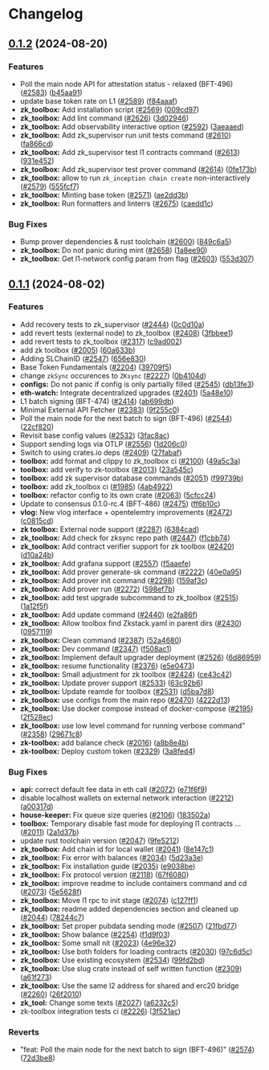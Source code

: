 # Changelog

## [0.1.2](https://github.com/matter-labs/zksync-era/compare/zk_toolbox-v0.1.1...zk_toolbox-v0.1.2) (2024-08-20)

### Features

- Poll the main node API for attestation status - relaxed (BFT-496)
  ([#2583](https://github.com/matter-labs/zksync-era/issues/2583))
  ([b45aa91](https://github.com/matter-labs/zksync-era/commit/b45aa9168dd66d07ca61c8bb4c01f73dda822040))
- update base token rate on L1 ([#2589](https://github.com/matter-labs/zksync-era/issues/2589))
  ([f84aaaf](https://github.com/matter-labs/zksync-era/commit/f84aaaf723c876ba8397f74577b8c5a207700f7b))
- **zk_toolbox:** Add installation script ([#2569](https://github.com/matter-labs/zksync-era/issues/2569))
  ([009cd97](https://github.com/matter-labs/zksync-era/commit/009cd9771821a7ae356356f97813d74fab8512b5))
- **zk_toolbox:** Add lint command ([#2626](https://github.com/matter-labs/zksync-era/issues/2626))
  ([3d02946](https://github.com/matter-labs/zksync-era/commit/3d0294695343e11b62fdc7375e6c3bc3a72ffcd9))
- **zk_toolbox:** Add observability interactive option ([#2592](https://github.com/matter-labs/zksync-era/issues/2592))
  ([3aeaaed](https://github.com/matter-labs/zksync-era/commit/3aeaaedcf9b41b3a033acfa0ec08e3bf966ab4a9))
- **zk_toolbox:** Add zk_supervisor run unit tests command
  ([#2610](https://github.com/matter-labs/zksync-era/issues/2610))
  ([fa866cd](https://github.com/matter-labs/zksync-era/commit/fa866cd5c7b1b189901b4f7ce6f91886e7aec7e4))
- **zk_toolbox:** Add zk_supervisor test l1 contracts command
  ([#2613](https://github.com/matter-labs/zksync-era/issues/2613))
  ([931e452](https://github.com/matter-labs/zksync-era/commit/931e4529d964d01268cb5965877f3d81d32c921e))
- **zk_toolbox:** Add zk_supervisor test prover command ([#2614](https://github.com/matter-labs/zksync-era/issues/2614))
  ([0fe173b](https://github.com/matter-labs/zksync-era/commit/0fe173bd8b337637f457542e0d675cf42b6ecc65))
- **zk_toolbox:** allow to run `zk_inception chain create` non-interactively
  ([#2579](https://github.com/matter-labs/zksync-era/issues/2579))
  ([555fcf7](https://github.com/matter-labs/zksync-era/commit/555fcf79bc950f79e218697be9f1a316e4723322))
- **zk_toolbox:** Minting base token ([#2571](https://github.com/matter-labs/zksync-era/issues/2571))
  ([ae2dd3b](https://github.com/matter-labs/zksync-era/commit/ae2dd3bbccdffc25b040313b2c7983a936f36aac))
- **zk_toolbox:** Run formatters and linterrs ([#2675](https://github.com/matter-labs/zksync-era/issues/2675))
  ([caedd1c](https://github.com/matter-labs/zksync-era/commit/caedd1c86eedd94f8628bd2ba1cf875cad9a53d1))

### Bug Fixes

- Bump prover dependencies & rust toolchain ([#2600](https://github.com/matter-labs/zksync-era/issues/2600))
  ([849c6a5](https://github.com/matter-labs/zksync-era/commit/849c6a5dcd095e8fead0630a2a403f282c26a2aa))
- **zk_toolbox:** Do not panic during mint ([#2658](https://github.com/matter-labs/zksync-era/issues/2658))
  ([1a8ee90](https://github.com/matter-labs/zksync-era/commit/1a8ee90d9d6578492806bd0a337ef203db32f6c9))
- **zk_toolbox:** Get l1-network config param from flag ([#2603](https://github.com/matter-labs/zksync-era/issues/2603))
  ([553d307](https://github.com/matter-labs/zksync-era/commit/553d307217282b18c2c3d7cc6f340f529bb4ade2))

## [0.1.1](https://github.com/matter-labs/zksync-era/compare/zk_toolbox-v0.1.0...zk_toolbox-v0.1.1) (2024-08-02)

### Features

- Add recovery tests to zk_supervisor ([#2444](https://github.com/matter-labs/zksync-era/issues/2444))
  ([0c0d10a](https://github.com/matter-labs/zksync-era/commit/0c0d10af703d3f8958c49d0ed46d6cda64945fa1))
- add revert tests (external node) to zk_toolbox ([#2408](https://github.com/matter-labs/zksync-era/issues/2408))
  ([3fbbee1](https://github.com/matter-labs/zksync-era/commit/3fbbee10be99e8c5a696bfd50d81230141bccbf4))
- add revert tests to zk_toolbox ([#2317](https://github.com/matter-labs/zksync-era/issues/2317))
  ([c9ad002](https://github.com/matter-labs/zksync-era/commit/c9ad002d17ed91d1e5f225e19698c12cb3adc665))
- add zk toolbox ([#2005](https://github.com/matter-labs/zksync-era/issues/2005))
  ([60a633b](https://github.com/matter-labs/zksync-era/commit/60a633b23eaf25658d86f090e7954843d4daca42))
- Adding SLChainID ([#2547](https://github.com/matter-labs/zksync-era/issues/2547))
  ([656e830](https://github.com/matter-labs/zksync-era/commit/656e830e4fd60b5ace87dfc1604a102f06ae59e1))
- Base Token Fundamentals ([#2204](https://github.com/matter-labs/zksync-era/issues/2204))
  ([39709f5](https://github.com/matter-labs/zksync-era/commit/39709f58071ac77bfd447145e1c3342b7da70560))
- change `zkSync` occurences to `ZKsync` ([#2227](https://github.com/matter-labs/zksync-era/issues/2227))
  ([0b4104d](https://github.com/matter-labs/zksync-era/commit/0b4104dbb996ec6333619ea05f3a99e6d4f3b8fa))
- **configs:** Do not panic if config is only partially filled
  ([#2545](https://github.com/matter-labs/zksync-era/issues/2545))
  ([db13fe3](https://github.com/matter-labs/zksync-era/commit/db13fe3550598c69f59cd66b4bb9618ebea041ca))
- **eth-watch:** Integrate decentralized upgrades ([#2401](https://github.com/matter-labs/zksync-era/issues/2401))
  ([5a48e10](https://github.com/matter-labs/zksync-era/commit/5a48e1026260024c6ae2b4d1100ee9b798a83e8d))
- L1 batch signing (BFT-474) ([#2414](https://github.com/matter-labs/zksync-era/issues/2414))
  ([ab699db](https://github.com/matter-labs/zksync-era/commit/ab699dbe8cffa8bd291d6054579061b47fd4aa0e))
- Minimal External API Fetcher ([#2383](https://github.com/matter-labs/zksync-era/issues/2383))
  ([9f255c0](https://github.com/matter-labs/zksync-era/commit/9f255c073cfdab60832fcf9a6d3a4a9258641ef3))
- Poll the main node for the next batch to sign (BFT-496)
  ([#2544](https://github.com/matter-labs/zksync-era/issues/2544))
  ([22cf820](https://github.com/matter-labs/zksync-era/commit/22cf820abbd14b852dffe60f6b564713fe4c8919))
- Revisit base config values ([#2532](https://github.com/matter-labs/zksync-era/issues/2532))
  ([3fac8ac](https://github.com/matter-labs/zksync-era/commit/3fac8ac62cc9ac14845f32240af9241386f4034d))
- Support sending logs via OTLP ([#2556](https://github.com/matter-labs/zksync-era/issues/2556))
  ([1d206c0](https://github.com/matter-labs/zksync-era/commit/1d206c0af8f28eb00eb1498d6f2cdbb45ffef72a))
- Switch to using crates.io deps ([#2409](https://github.com/matter-labs/zksync-era/issues/2409))
  ([27fabaf](https://github.com/matter-labs/zksync-era/commit/27fabafbec66bf4cb65c4fa9e3fab4c3c981d0f2))
- **toolbox:** add format and clippy to zk_toolbox ci ([#2100](https://github.com/matter-labs/zksync-era/issues/2100))
  ([49a5c3a](https://github.com/matter-labs/zksync-era/commit/49a5c3abb8b8eb3de0146286f9b3fffe26f545ae))
- **toolbox:** add verify to zk-toolbox ([#2013](https://github.com/matter-labs/zksync-era/issues/2013))
  ([23a545c](https://github.com/matter-labs/zksync-era/commit/23a545c51b537af28c084c0f87ce2ebff5a3bbb8))
- **toolbox:** add zk supervisor database commands ([#2051](https://github.com/matter-labs/zksync-era/issues/2051))
  ([f99739b](https://github.com/matter-labs/zksync-era/commit/f99739b225286ed8fae648e9a40c5311efe17648))
- **toolbox:** add zk_toolbox ci ([#1985](https://github.com/matter-labs/zksync-era/issues/1985))
  ([4ab4922](https://github.com/matter-labs/zksync-era/commit/4ab492201a1654a254c0b14a382a2cb67e3cb9e5))
- **toolbox:** refactor config to its own crate ([#2063](https://github.com/matter-labs/zksync-era/issues/2063))
  ([5cfcc24](https://github.com/matter-labs/zksync-era/commit/5cfcc24e92329ba8452d9cec0eb173a54b1dec2f))
- Update to consensus 0.1.0-rc.4 (BFT-486) ([#2475](https://github.com/matter-labs/zksync-era/issues/2475))
  ([ff6b10c](https://github.com/matter-labs/zksync-era/commit/ff6b10c4a994cf70297a034202bcb55152748cba))
- **vlog:** New vlog interface + opentelemtry improvements
  ([#2472](https://github.com/matter-labs/zksync-era/issues/2472))
  ([c0815cd](https://github.com/matter-labs/zksync-era/commit/c0815cdaf878afcd9c41dddd9fe56bcf8d910633))
- **zk toolbox:** External node support ([#2287](https://github.com/matter-labs/zksync-era/issues/2287))
  ([6384cad](https://github.com/matter-labs/zksync-era/commit/6384cad26aead4d1bdbb606a97d623dacebf912c))
- **zk_toolbox:** Add check for zksync repo path ([#2447](https://github.com/matter-labs/zksync-era/issues/2447))
  ([f1cbb74](https://github.com/matter-labs/zksync-era/commit/f1cbb74b863b6e0bcfa74ad780beef29844bac6e))
- **zk_toolbox:** Add contract verifier support for zk toolbox
  ([#2420](https://github.com/matter-labs/zksync-era/issues/2420))
  ([d10a24b](https://github.com/matter-labs/zksync-era/commit/d10a24b3426b0eb13aef9cedfb1c38cbedfb5a7e))
- **zk_toolbox:** Add grafana support ([#2557](https://github.com/matter-labs/zksync-era/issues/2557))
  ([f5aaefe](https://github.com/matter-labs/zksync-era/commit/f5aaefe51d3ff4a3365adde6120b874c7c4c68c0))
- **zk_toolbox:** Add prover generate-sk command ([#2222](https://github.com/matter-labs/zksync-era/issues/2222))
  ([40e0a95](https://github.com/matter-labs/zksync-era/commit/40e0a956e86583a713d6aacdc61c625931f68e1c))
- **zk_toolbox:** Add prover init command ([#2298](https://github.com/matter-labs/zksync-era/issues/2298))
  ([159af3c](https://github.com/matter-labs/zksync-era/commit/159af3c54cc9beb742b2ab43ce3b89b14c8368b7))
- **zk_toolbox:** Add prover run ([#2272](https://github.com/matter-labs/zksync-era/issues/2272))
  ([598ef7b](https://github.com/matter-labs/zksync-era/commit/598ef7b73cf141007d2cf031b21fce4744eec44f))
- **zk_toolbox:** add test upgrade subcommand to zk_toolbox
  ([#2515](https://github.com/matter-labs/zksync-era/issues/2515))
  ([1a12f5f](https://github.com/matter-labs/zksync-era/commit/1a12f5f908add42c090170a2f4fb26b731d6971b))
- **zk_toolbox:** Add update command ([#2440](https://github.com/matter-labs/zksync-era/issues/2440))
  ([e2fa86f](https://github.com/matter-labs/zksync-era/commit/e2fa86fd216b04c798939f80517d7cca1a45a5a7))
- **zk_toolbox:** Allow toolbox find Zkstack.yaml in parent dirs
  ([#2430](https://github.com/matter-labs/zksync-era/issues/2430))
  ([0957119](https://github.com/matter-labs/zksync-era/commit/095711920bc2193a8b036c9563fa89dfcea433e5))
- **zk_toolbox:** Clean command ([#2387](https://github.com/matter-labs/zksync-era/issues/2387))
  ([52a4680](https://github.com/matter-labs/zksync-era/commit/52a4680ed26e755b860e3b97c79618a0c20cb696))
- **zk_toolbox:** Dev command ([#2347](https://github.com/matter-labs/zksync-era/issues/2347))
  ([f508ac1](https://github.com/matter-labs/zksync-era/commit/f508ac1f0edba8d267e6b46346a4227149ac7518))
- **zk_toolbox:** Implement default upgrader deployment ([#2526](https://github.com/matter-labs/zksync-era/issues/2526))
  ([6d86959](https://github.com/matter-labs/zksync-era/commit/6d8695922689de22e683fe7c318e64f5c9a2144d))
- **zk_toolbox:** resume functionality ([#2376](https://github.com/matter-labs/zksync-era/issues/2376))
  ([e5e0473](https://github.com/matter-labs/zksync-era/commit/e5e047393f7cdf1105a0c65f78cd2ec605e1182d))
- **zk_toolbox:** Small adjustment for zk toolbox ([#2424](https://github.com/matter-labs/zksync-era/issues/2424))
  ([ce43c42](https://github.com/matter-labs/zksync-era/commit/ce43c422fddccfe88c07ee22a2b8726dd0bd5f61))
- **zk_toolbox:** Update prover support ([#2533](https://github.com/matter-labs/zksync-era/issues/2533))
  ([63c92b6](https://github.com/matter-labs/zksync-era/commit/63c92b6205fb156f4b50dee581674b814f44f874))
- **zk_toolbox:** Update reamde for toolbox ([#2531](https://github.com/matter-labs/zksync-era/issues/2531))
  ([d5ba7d8](https://github.com/matter-labs/zksync-era/commit/d5ba7d89fc8b97257b849f75ba6f7a2ad1aeb0d6))
- **zk_toolbox:** use configs from the main repo ([#2470](https://github.com/matter-labs/zksync-era/issues/2470))
  ([4222d13](https://github.com/matter-labs/zksync-era/commit/4222d135b62eb4de103c4aebb35e9c302d94ad63))
- **zk_toolbox:** Use docker compose instead of docker-compose
  ([#2195](https://github.com/matter-labs/zksync-era/issues/2195))
  ([2f528ec](https://github.com/matter-labs/zksync-era/commit/2f528ec8d49cb31ef714b409c703ae9f99cc5551))
- **zk_toolbox:** use low level command for running verbose command"
  ([#2358](https://github.com/matter-labs/zksync-era/issues/2358))
  ([29671c8](https://github.com/matter-labs/zksync-era/commit/29671c81684d605ec3350ded1b7dd55d04ba0859))
- **zk-toolbox:** add balance check ([#2016](https://github.com/matter-labs/zksync-era/issues/2016))
  ([a8b8e4b](https://github.com/matter-labs/zksync-era/commit/a8b8e4b1b1a3f91b1a52762f2fd30006d323e348))
- **zk-toolbox:** Deploy custom token ([#2329](https://github.com/matter-labs/zksync-era/issues/2329))
  ([3a8fed4](https://github.com/matter-labs/zksync-era/commit/3a8fed4c295fa5c0102820fc0103306e31d03815))

### Bug Fixes

- **api:** correct default fee data in eth call ([#2072](https://github.com/matter-labs/zksync-era/issues/2072))
  ([e71f6f9](https://github.com/matter-labs/zksync-era/commit/e71f6f96bda08f8330c643a31df4ef9e82c9afc2))
- disable localhost wallets on external network interaction
  ([#2212](https://github.com/matter-labs/zksync-era/issues/2212))
  ([a00317d](https://github.com/matter-labs/zksync-era/commit/a00317dd05af115b396f2f150289e91882e99759))
- **house-keeper:** Fix queue size queries ([#2106](https://github.com/matter-labs/zksync-era/issues/2106))
  ([183502a](https://github.com/matter-labs/zksync-era/commit/183502a17eb47a747f50b6a9d38ab78de984f80e))
- **toolbox:** Temporary disable fast mode for deploying l1 contracts …
  ([#2011](https://github.com/matter-labs/zksync-era/issues/2011))
  ([2a1d37b](https://github.com/matter-labs/zksync-era/commit/2a1d37b16b9ccd1f2ce87f61a1b054cdedfd7d1e))
- update rust toolchain version ([#2047](https://github.com/matter-labs/zksync-era/issues/2047))
  ([9fe5212](https://github.com/matter-labs/zksync-era/commit/9fe5212ab7b65a63bc53dcf439a212953845ed13))
- **zk_toolbox:** Add chain id for local wallet ([#2041](https://github.com/matter-labs/zksync-era/issues/2041))
  ([8e147c1](https://github.com/matter-labs/zksync-era/commit/8e147c11f3ae51e9bdb0cd3e6bfa6919995b3fba))
- **zk_toolbox:** Fix error with balances ([#2034](https://github.com/matter-labs/zksync-era/issues/2034))
  ([5d23a3e](https://github.com/matter-labs/zksync-era/commit/5d23a3e44dbe22f4377c6d1042c7b8c03b14c556))
- **zk_toolbox:** Fix installation guide ([#2035](https://github.com/matter-labs/zksync-era/issues/2035))
  ([e9038be](https://github.com/matter-labs/zksync-era/commit/e9038bebddb6079ebd76ac01b7ed6068de4bc979))
- **zk_toolbox:** Fix protocol version ([#2118](https://github.com/matter-labs/zksync-era/issues/2118))
  ([67f6080](https://github.com/matter-labs/zksync-era/commit/67f60805084de46945a1ae8dfd4aa6b0debc006d))
- **zk_toolbox:** improve readme to include containers command and cd
  ([#2073](https://github.com/matter-labs/zksync-era/issues/2073))
  ([5e5628f](https://github.com/matter-labs/zksync-era/commit/5e5628fc841daaaad229d637202e9342acc2354f))
- **zk_toolbox:** Move l1 rpc to init stage ([#2074](https://github.com/matter-labs/zksync-era/issues/2074))
  ([c127ff1](https://github.com/matter-labs/zksync-era/commit/c127ff172cdce8aa0a81887833334d88f1b2ddac))
- **zk_toolbox:** readme added dependencies section and cleaned up
  ([#2044](https://github.com/matter-labs/zksync-era/issues/2044))
  ([78244c7](https://github.com/matter-labs/zksync-era/commit/78244c7e04813b505a9a4285403b092abd827e04))
- **zk_toolbox:** Set proper pubdata sending mode ([#2507](https://github.com/matter-labs/zksync-era/issues/2507))
  ([21fbd77](https://github.com/matter-labs/zksync-era/commit/21fbd77b8c4379b180abcd296a6c74697967acd8))
- **zk_toolbox:** Show balance ([#2254](https://github.com/matter-labs/zksync-era/issues/2254))
  ([f1d9f03](https://github.com/matter-labs/zksync-era/commit/f1d9f03ba32081d34a6a24e94b63fb494a33663e))
- **zk_toolbox:** Some small nit ([#2023](https://github.com/matter-labs/zksync-era/issues/2023))
  ([4e96e32](https://github.com/matter-labs/zksync-era/commit/4e96e32861337dfa56f4d3daacdc4a7d8610a331))
- **zk_toolbox:** Use both folders for loading contracts
  ([#2030](https://github.com/matter-labs/zksync-era/issues/2030))
  ([97c6d5c](https://github.com/matter-labs/zksync-era/commit/97c6d5c9c2d9dddf0b18391077c8828e5dc7042b))
- **zk_toolbox:** Use existing ecosystem ([#2534](https://github.com/matter-labs/zksync-era/issues/2534))
  ([99fd2bd](https://github.com/matter-labs/zksync-era/commit/99fd2bd6aa2eaa3490c45dd9ac70298aae80d82f))
- **zk_toolbox:** Use slug crate instead of self written function
  ([#2309](https://github.com/matter-labs/zksync-era/issues/2309))
  ([a61f273](https://github.com/matter-labs/zksync-era/commit/a61f273ca0806754cbad12b1cddb247f22459688))
- **zk_toolbox:** Use the same l2 address for shared and erc20 bridge
  ([#2260](https://github.com/matter-labs/zksync-era/issues/2260))
  ([26f2010](https://github.com/matter-labs/zksync-era/commit/26f2010ea2edd1cb79d80852c626051afc473c48))
- **zk_tool:** Change some texts ([#2027](https://github.com/matter-labs/zksync-era/issues/2027))
  ([a6232c5](https://github.com/matter-labs/zksync-era/commit/a6232c51c22e0f5229a0e156dd88b3f9573363c3))
- zk-toolbox integration tests ci ([#2226](https://github.com/matter-labs/zksync-era/issues/2226))
  ([3f521ac](https://github.com/matter-labs/zksync-era/commit/3f521ace420d3f65e5612c2b6baf096c391ffd7c))

### Reverts

- "feat: Poll the main node for the next batch to sign (BFT-496)"
  ([#2574](https://github.com/matter-labs/zksync-era/issues/2574))
  ([72d3be8](https://github.com/matter-labs/zksync-era/commit/72d3be87efcb059f70b4633cddd707346612c4db))
